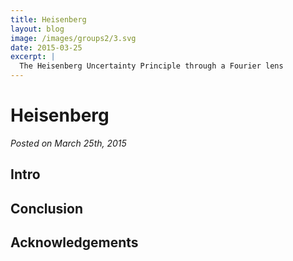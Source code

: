 ```yaml
---
title: Heisenberg
layout: blog
image: /images/groups2/3.svg
date: 2015-03-25
excerpt: |
  The Heisenberg Uncertainty Principle through a Fourier lens
---
```



# Heisenberg

_Posted on March 25th, 2015_


## Intro
## Conclusion
## Acknowledgements
